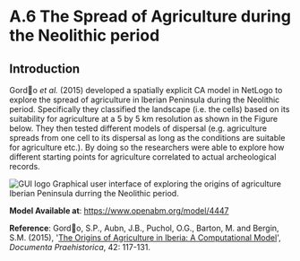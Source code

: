 # A.6 The Spread of Agriculture during the Neolithic period




## Introduction

Gordo *et al.* (2015) developed a spatially explicit CA model in NetLogo to explore the spread of agriculture in Iberian Peninsula during the Neolithic period. Specifically they classified the landscape (i.e. the cells) based on its suitability for agriculture at a 5 by 5 km resolution as shown in the Figure below. They then tested different models of dispersal (e.g. agriculture spreads from one cell to its dispersal as long as the conditions are suitable for agriculture etc.). By doing so the researchers were able to explore how different starting points for agriculture correlated to actual archeological records.

![GUI logo](https://github.com/abmgis/abmgis/blob/master/AppendixA/Neolithic/FigureA6.png)
Graphical user interface of exploring the origins of agriculture Iberian Peninsula durring the Neolithic period.


**Model Available at**: <https://www.openabm.org/model/4447>**Reference**:
Gordo, S.P., Aubn, J.B., Puchol, O.G., Barton, M. and Bergin, S.M. (2015), '[The Origins ofAgriculture in Iberia: A Computational Model](https://revije.ff.uni-lj.si/DocumentaPraehistorica/article/view/4949)', *Documenta Praehistorica*, 42: 117-131.